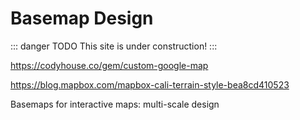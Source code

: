 # Basemap Design 

::: danger TODO
This site is under construction!
:::

https://codyhouse.co/gem/custom-google-map

https://blog.mapbox.com/mapbox-cali-terrain-style-bea8cd410523

Basemaps for interactive maps: multi-scale design
